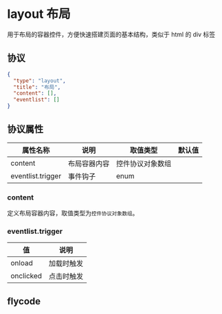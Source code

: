 # layout 布局
用于布局的容器控件，方便快速搭建页面的基本结构，类似于 html 的 div 标签

## 协议

```json
{
  "type": "layout",
  "title": "布局",
  "content": [],
  "eventlist": []
}
```

## 协议属性
| 属性名称 | 说明 | 取值类型 | 默认值
| ---- | ---- | ---- | ---- |
| content | 布局容器内容 | 控件协议对象数组 |  |
| eventlist.trigger | 事件钩子 | enum |  |

### content
定义布局容器内容，取值类型为`控件协议对象数组`。

### eventlist.trigger
| 值 | 说明 |
| ---- | ---- |
| onload | 加载时触发 |
| onclicked | 点击时触发 |


## flycode
